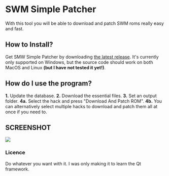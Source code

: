 # SWM Simple Patcher

With this tool you will be able to download and patch SWM roms really easy and fast.


## How to Install?

Get SMW Simple Patcher by downloading [the latest release](https://github.com/Propag4nd4lf/smwsimplepatcher/releases). It's currently only supported on Windows, but the source code should work on both MacOS and Linux __(but I have not tested it yet!)__.


## How do I use the program?

__1.__ Update the database.
__2.__ Download the essential files.
__3.__ Set an output folder.
__4a.__ Select the hack and press "Download And Patch ROM".
__4b.__ You can alternatively select multiple hacks to download and patch them all at once if you need to.


## SCREENSHOT

![](https://i.imgur.com/ZZNoXKC.gif)

### Licence

Do whatever you want with it. I was only making it to learn the Qt framework.
